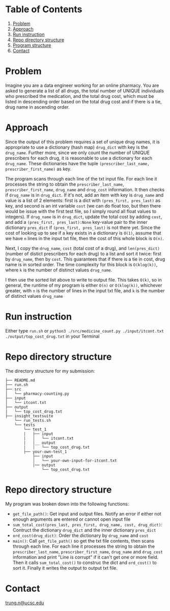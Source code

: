 # Table of Contents
1. [Problem](README.md#problem)
1. [Approach](README.md#approach)
1. [Run instruction](README.md#run-instruction)
1. [Repo directory structure](README.md#repo-directory-structure)
1. [Program structure](README.md#repo-directory-structure)
1. [Contact](README.md#contact)


# Problem

Imagine you are a data engineer working for an online pharmacy. You are asked to generate a list of all drugs, the total number of UNIQUE individuals who prescribed the medication, and the total drug cost, which must be listed in descending order based on the total drug cost and if there is a tie, drug name in ascending order. 

# Approach

Since the output of this problem requires a set of unique drug names, it is appropriate to use a dictionary (hash map) `drug_dict` with key is the `drug_name`. Further more, since we only count the number of UNIQUE prescribers for each drug, it is reasonable to use a dictionary for each `drug_name`. These dictionaries have the tuple `(prescriber_last_name, prescriber_first_name)` as key. 

The program scans through each line of the txt input file. For each line it processes the string to obtain the `prescriber_last_name`, `prescriber_first_name`, `drug_name` and `drug_cost` information. It then checks if `drug_name` is in `drug_dict`. If it's not, add an item with key is `drug_name` and value is a list of 2 elements: first is a dict with `(pres_first, pres_last)` as key, and second is an int variable `cost` (we can do float too, but then there would be issue with the first test file, so I simply round all float values to integers). If `drug_name` is in `drug_dict`, update the total cost by adding `cost`, and add a `(pres_first, pres_last):None` key-value pair to the inner dictionary `pres_dict` if `(pres_first, pres_last)` is not there yet. Since the cost of looking up to see if a key exists in a dictionary is `O(1)`, assume that we have `n` lines in the input txt file, then the cost of this whole block is `O(n)`.

Next, I copy the `drug_name`, `cost` (total cost of a drug), and `len(pres_dict)` (number of distict prescribers for each drug) to a list and sort it twice: first by `drug_name`, then by `cost`. This guarantees that if there is a tie in cost, drug name is in sorted order. The time complexity for this block is `O(klog(k))`, where `k` is the number of distinct values `drug_name`.

I then use the sorted list above to write to output file. This takes `O(k)`, so in general, the runtime of my program is either `O(n)` or `O(klog(k))`, whichever greater, with `n` is the number of lines in the input txt file, and `k` is the number of distinct values `drug_name`

# Run instruction

Either type `run.sh` or `python3 ./src/medicine_count.py ./input/itcont.txt ./output/top_cost_drug.txt` in your Terminal

# Repo directory structure

The directory structure for my submission:

    ├── README.md 
    ├── run.sh
    ├── src
    │   └── pharmacy-counting.py
    ├── input
    │   └── itcont.txt
    ├── output
    |   └── top_cost_drug.txt
    ├── insight_testsuite
        └── run_tests.sh
        └── tests
            └── test_1
            |   ├── input
            |   │   └── itcont.txt
            |   |__ output
            |   │   └── top_cost_drug.txt
            ├── your-own-test_1
                ├── input
                │   └── your-own-input-for-itcont.txt
                |── output
                    └── top_cost_drug.txt

# Repo directory structure

My program was broken down into the following functions:
* `get_file_path()`: Get input and output files. Notify an error if either not enough arguments are entered or cannot open input file
* `sum_total_cost(pres_last, pres_first, drug_name, cost, drug_dict)`: Contruct the dictionary `drug_dict` and the inner dictionary `pres_dict` 
* `ord_cost(drug_dict)`: Order the dictionary by `drug_name` and `cost`
* `main()`: Call `get_file_path()` so get the txt file contents, then scans through each line. For each line it processes the string to obtain the `prescriber_last_name`, `prescriber_first_name`, `drug_name` and `drug_cost` information and print "Line is corrupt" if it can't get one or more field. Then it calls `sum_total_cost()` to construc the dict and `ord_cost()` to sort it. Finally it writes the output to output txt file.

# Contact
trung.n@ucsc.edu
